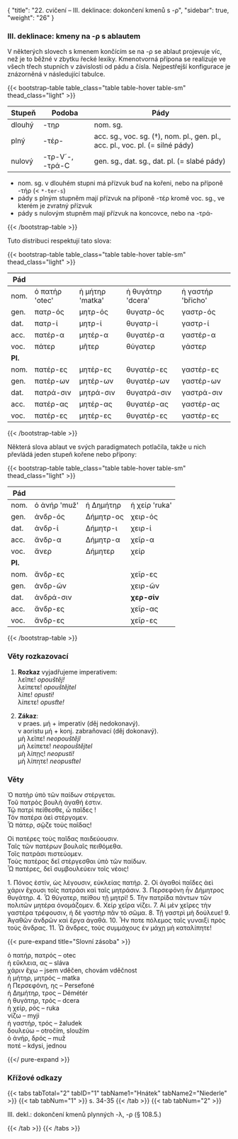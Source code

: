 {
"title": "22. cvičení – III. deklinace: dokončení kmenů s -ρ",
    "sidebar": true,
    "weight": "26"
}

### III. deklinace: kmeny na -ρ s ablautem

V některých slovech s kmenem končícím se na -ρ se ablaut projevuje víc, než je to běžné v zbytku řecké lexiky. Kmenotvorná přípona se realizuje ve všech třech stupních v závislosti od pádu a čísla. Nejpestřejší konfigurace je znázorněná v následující tabulce.

{{< bootstrap-table table_class="table table-hover table-sm" thead_class="light" >}}

| Stupeň | Podoba          | Pády                                                                          |
| ------ | --------------- | ----------------------------------------------------------------------------- |
| dlouhý | -τηρ            | nom. sg.                                                                      |
| plný   | -τέρ-           | acc. sg., voc. sg. (†), nom. pl., gen. pl., acc. pl., voc. pl. (= silné pády) |
| nulový | -τρ-V´-, -τρά-C | gen. sg., dat. sg., dat. pl. (= slabé pády)                                   |

- nom. sg. v dlouhém stupni má přízvuk buď na kořeni, nebo na příponě -τήρ (< `*-ter-s`)
- pády s plným stupněm mají přízvuk na příponě -τέρ kromě voc. sg., ve kterém je zvratný přízvuk
- pády s nulovým stupněm mají přízvuk na koncovce, nebo na -τρά-

{{< /bootstrap-table >}}

Tuto distribuci respektují tato slova:

{{< bootstrap-table table_class="table table-hover table-sm" thead_class="light" >}}

| Pád     |                |                 |                   |                   |
| ------- | -------------- | --------------- | ----------------- | ----------------- |
| nom.    | ὁ πατήρ 'otec' | ἡ μήτηρ 'matka' | ἡ θυγάτηρ 'dcera' | ἡ γαστήρ 'břicho' |
| gen.    | πατρ-ός        | μητρ-ός         | θυγατρ-ός         | γαστρ-ός          |
| dat.    | πατρ-ί         | μητρ-ί          | θυγατρ-ί          | γαστρ-ί           |
| acc.    | πατέρ-α        | μητέρ-α         | θυγατέρ-α         | γαστέρ-α          |
| voc.    | πάτερ          | μῆτερ           | θύγατερ           | γάστερ            |
| **Pl.** |                |                 |                   |                   |
| nom.    | πατέρ-ες       | μητέρ-ες        | θυγατέρ-ες        | γαστέρ-ες         |
| gen.    | πατέρ-ων       | μητέρ-ων        | θυγατέρ-ων        | γαστέρ-ων         |
| dat.    | πατρά-σιν      | μητρά-σιν       | θυγατρά-σιν       | γαστρά-σιν        |
| acc.    | πατέρ-ας       | μητέρ-ας        | θυγατέρ-ας        | γαστέρ-ας         |
| voc.    | πατέρ-ες       | μητέρ-ες        | θυγατέρ-ες        | γαστέρ-ες         |

{{< /bootstrap-table >}}

Některá slova ablaut ve svých paradigmatech potlačila, takže u nich převládá jeden stupeň kořene nebo přípony:

{{< bootstrap-table table_class="table table-hover table-sm" thead_class="light" >}}

| Pád     |              |           |               |
| ------- | ------------ | --------- | ------------- |
| nom.    | ὁ ἀνήρ 'muž' | ἡ Δημήτηρ | ἡ χείρ 'ruka' |
| gen.    | ἀνδρ-ός      | Δήμητρ-ος | χειρ-ός       |
| dat.    | ἀνδρ-ί       | Δήμητρ-ι  | χειρ-ί        |
| acc.    | ἄνδρ-α       | Δήμητρ-α  | χεῖρ-α        |
| voc.    | ἄνερ         | Δήμητερ   | χείρ          |
| **Pl.** |              |           |               |
| nom.    | ἄνδρ-ες      |           | χεῖρ-ες       |
| gen.    | ἀνδρ-ῶν      |           | χειρ-ῶν       |
| dat.    | ἀνδρά-σιν    |           | **χερ-σίν**   |
| acc.    | ἄνδρ-ες      |           | χεῖρ-ας       |
| voc.    | ἄνδρ-ες      |           | χεῖρ-ες       |

{{< /bootstrap-table >}}

### Věty rozkazovací

1. **Rozkaz** vyjadřujeme imperativem:   
   λεῖπε! *opouštěj!*   
   λείπετε! *opouštějtel*  
   λίπε! *opusti!*   
   λίπετε! *opusťte!*

2. **Zákaz**:   
    v praes. μή + imperativ (děj nedokonavý).  
    v aoristu μή + konj. zabraňovací (děj dokonavý).  
    μὴ λεῖπε! *neopouštějl*   
    μὴ λείπετε! *neopouštějtel*  
    μὴ λίπῃς! *neopusti!*   
    μὴ λίπητε! *neopusťtel*

### Věty

Ὁ πατὴρ ὑπὸ τῶν παίδων στέργεται.  
Τοῦ πατρὸς βουλὴ ἀγαθή ἐστιν.  
Τῷ πατρὶ πείθεσθε, ὦ παῖδες !  
Τὸν πατέρα ἀεὶ στέργομεν.  
Ὦ πάτερ, σῷζε τοὺς παῖδας!  

Οἱ πατέρες τοὺς παῖδας παιδεύουσιν.  
Ταῖς τῶν πατέρων βουλαῖς πειθόμεθα.  
Τοῖς πατράσι πιστεύομεν.  
Τοὺς πατέρας δεῖ στέργεσθαι ὑπὸ τῶν παίδων.  
Ὦ πατέρες, δεῖ συμβουλεύειν τοῖς νέοις!

1\. Πόνος ἐστίν, ὡς λέγουσιν, εὐκλείας πατήρ. 2. Οἱ ἀγαθοὶ παῖδες ἀεὶ χάριν ἔχουσι τοῖς πατράσι καὶ ταῖς μητράσιν. 3. Περσεφόνη ἦν Δήμητρος θυγάτηρ. 4. Ὦ θύγατερ, πείθου τῇ μητρί! 5. Τὴν πατρίδα πάντων τῶν πολιτῶν μητέρα ὀνομάζομεν. 6. Χείρ χεῖρα νίζει. 7. Αἱ μὲν χεῖρες τὴν γαστέρα τρέφουσιν, ἡ δὲ γαστὴρ πᾶν τὸ σῶμα. 8. Τῇ γαστρὶ μὴ δούλευε! 9. Ἀγαθῶν ἀνδρῶν καὶ ἔργα ἀγαθά. 10. Ἦν ποτε
πόλεμος ταῖς γυναιξὶ πρὸς τοὺς ἄνδρας. 11. Ὦ ἄνδρες, τοὺς συμμάχους ἐν μάχῃ μὴ καταλίπητε! 

{{< pure-expand title="Slovní zásoba" >}}      

ὁ πατήρ, πατρός – otec  
ἡ εὔκλεια, ας – sláva  
χάριν ἔχω – jsem vděčen, chovám vděčnost  
ἡ μήτηρ, μητρός – matka  
ἡ Περσεφόνη, ης – Persefoné  
ἡ Δημήτηρ, τρος – Démétér  
ἡ θυγάτηρ, τρός – dcera  
ἡ χείρ, ρός – ruka  
νίζω – myji  
ἡ γαστήρ, τρός – žaludek  
δουλεύω – otročím, sloužím  
ὁ ἀνήρ, δρός – muž  
ποτέ – kdysi, jednou  

{{</ pure-expand >}}

### Křížové odkazy

{{< tabs tabTotal="2" tabID="1" tabName1="Hnátek" tabName2="Niederle" >}}
{{< tab tabNum="1" >}}
s. 34-35
{{< /tab >}}
{{< tab tabNum="2" >}}

III. dekl.: dokončení kmenů plynných -λ, -ρ (§ 108.5.) 

{{< /tab >}}
{{< /tabs >}}
